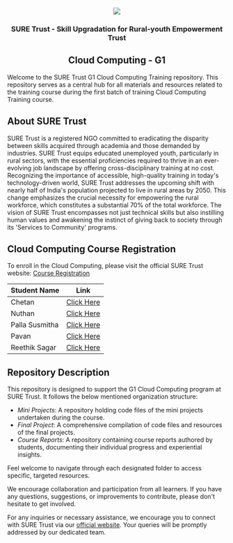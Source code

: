 <!-- PROJECT LOGO -->
<br />

<div align="center">
   <img src='https://user-images.githubusercontent.com/73131499/166115643-d3187f47-d38f-41b2-ae42-5ecbbc60de14.png' />


<h3 align="center">SURE Trust - Skill Upgradation for Rural-youth Empowerment Trust</h3>
  <h2>  Cloud Computing - G1 </h2>
</div>

Welcome to the SURE Trust G1 Cloud Computing  Training repository. This repository serves as a central hub for all materials and resources related to the training course during the first batch of training Cloud Computing Training course.

## About SURE Trust

SURE Trust is a registered NGO committed to eradicating the disparity between skills acquired through academia and those demanded by industries. SURE Trust equips educated unemployed youth, particularly in rural sectors, with the essential proficiencies required to thrive in an ever-evolving job landscape by offering cross-disciplinary training at no cost. Recognizing the importance of accessible, high-quality training in today's technology-driven world, SURE Trust addresses the upcoming shift with nearly half of India's population projected to live in rural areas by 2050. This change emphasizes the crucial necessity for empowering the rural workforce, which constitutes a substantial 70% of the total workforce. The vision of SURE Trust encompasses not just technical skills but also instilling human values and awakening the instinct of giving back to society through its 'Services to Community' programs. 

## Cloud Computing Course Registration

To enroll in the Cloud Computing, please visit the official SURE Trust website: [Course Registration](https://suretrustforruralyouth.com/courses)


|Student Name|Link|
|------------|----|
|Chetan|[Click Here](https://github.com/sure-trust/G1_CC/blob/main/Course%20Report/CHETHAN%20B%20R.md)|
|Nuthan|[Click Here](https://github.com/sure-trust/G1_CC/blob/main/Course%20Report/Nuthan.md)|
|Palla Susmitha|[Click Here](https://github.com/sure-trust/G1_CC/blob/main/Course%20Report/Palla%20Susmitha.md)|
|Pavan|[Click Here](https://github.com/sure-trust/G1_CC/blob/main/Course%20Report/Pavan.md)|
|Reethik Sagar|[Click Here](https://github.com/sure-trust/G1_CC/blob/main/Course%20Report/Reethik%20Sagar%20Janaki.md)|

## Repository Description

This repository is designed to support the G1 Cloud Computing  program at SURE Trust. It follows the below mentioned organization structure:

- *Mini Projects*: A repository holding code files of the mini projects undertaken during the course.
- *Final Project*: A comprehensive compilation of code files and resources of the final projects.
- *Course Reports*: A repository containing course reports authored by students, documenting their individual progress and experiential insights.

Feel welcome to navigate through each designated folder to access specific, targeted resources. 

We encourage collaboration and participation from all learners. If you have any questions, suggestions, or improvements to contribute, please don't hesitate to get involved.

For any inquiries or necessary assistance, we encourage you to connect with SURE Trust via our [official website](https://suretrustforruralyouth.com/). Your queries will be promptly addressed by our dedicated team.
